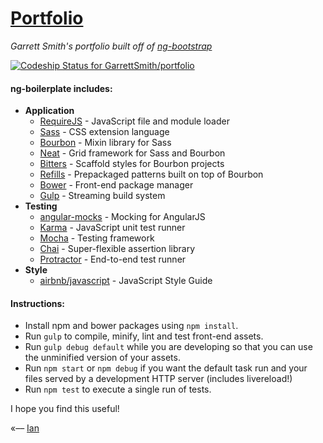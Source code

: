 # [Portfolio](http://GarrettSmith.github.io/portfolio/)
*Garrett Smith's portfolio built off of [ng-bootstrap](https://github.com/brian-frichette/ng-Bootstrap)*

[ ![Codeship Status for GarrettSmith/portfolio](https://codeship.io/projects/da191600-3bc5-0132-fd1a-76541508761b/status)](https://codeship.io/projects/42769)

#### ng-boilerplate includes:
* **Application**
    * [RequireJS](http://requirejs.org/) - JavaScript file and module loader
    * [Sass](http://sass-lang.com/) - CSS extension language
    * [Bourbon](http://bourbon.io/) - Mixin library for Sass
    * [Neat](http://neat.bourbon.io/) - Grid framework for Sass and Bourbon
    * [Bitters](http://bitters.bourbon.io/) - Scaffold styles for Bourbon projects
    * [Refills](http://refills.bourbon.io/) - Prepackaged patterns built on top of Bourbon
    * [Bower](http://bower.io/) - Front-end package manager
    * [Gulp](http://gulpjs.com/) - Streaming build system
* **Testing**
    * [angular-mocks](https://github.com/angular/bower-angular-mocks/) - Mocking for AngularJS
    * [Karma](http://karma-runner.github.io/) - JavaScript unit test runner
    * [Mocha](http://visionmedia.github.io/mocha/) - Testing framework
    * [Chai](http://chaijs.com/) - Super-flexible assertion library
    * [Protractor](https://github.com/angular/protractor/) - End-to-end test runner
* **Style**
    * [airbnb/javascript](https://github.com/airbnb/javascript/) - JavaScript Style Guide


#### Instructions:
* Install npm and bower packages using ```npm install```.
* Run ```gulp``` to compile, minify, lint and test front-end assets.
* Run ```gulp debug default``` while you are developing so that you can use the unminified version of your assets.
* Run ```npm start``` or ```npm debug``` if you want the default task run and your files served by a 
  development HTTP server (includes livereload!)
* Run ```npm test``` to execute a single run of tests.


I hope you find this useful!

«–– [Ian](http://ianvonwalter.com)
